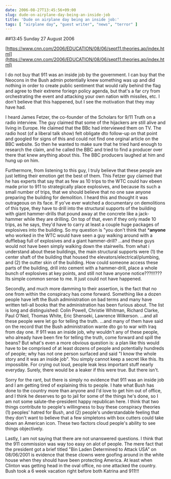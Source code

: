 ```yaml
---
date: 2006-08-27T13:45:56+09:00
slug: dude-on-airplane-day-being-an-inside-job
title: 'Dude on airplane day being an inside job:'
tags: [ "airplane day", "guest writer", "news", "terror" ]
---
```


##13:45 Sunday 27 August 2006







[https://www.cnn.com/2006/EDUCATION/08/06/sept11.theories.ap/index.html](https://www.cnn.com/2006/EDUCATION/08/06/sept11.theories.ap/index.html)





  























































































































I do not buy that 911 was an inside job by the government.  I can buy that the Neocons in the Bush admin potentially knew something was up and did nothing in order to create public sentiment that would rally behind the flag and agree to their extreme foriegn policy agenda, but that's a far cry from orchestrating the event and attacking your own nation with missiles, etc.  I don't believe that this happened, but I see the motivation that they may have had.







I heard James Fetzer, the co-founder of the Scholars for 9/11 Truth on a radio interview.  The guy claimed that some of the hijackers are still alive and living in Europe.  He claimed that the BBc had interviewed them on TV.  The radio host (of a liberal talk show) felt obligate dto follow-up on that point and googled for signs of this and could not find one orginal article on the BBC website.  So then he wanted to make sure that he tried hard enough to research the claim, and he called the BBC and tried to find a producer over there that knew anything about this.  The BBC producers laughed at him and hung up on him.







Furthermore, from listening to this guy, I truly believe that these people are just letting their emotion get the best of them.  This Fetzer guy claimed that he has experts that say that as few as 10 trips to the WTC could hav ebeen made prior to 911 to strategically place explosives, and because its such a small number of trips, that we should believe that no one saw anyone preparing the building for demolition.  I heard this and thought it was outrageous on its face.  If yo've ever watched a documentary on demolitions of this type, they have to drill into the structural supports of the building with giant hammer-drills that pound away at the concrete like a jack-hammer while they are drilling.  On top of that, even if they only made 10 trips, as he says, they'd have to carry at least a couple huge packages of explosives into the building.  So my question is "you don't think that ***anyone** who worked in the WTC would have seen a guy walking around with a dufflebag full of explosives and a giant hammer-drill?  ...and these guys would not have been simply walking down the stairwells.  from what i understand about these buildings, the main structural supports were (1) the center shaft of the building that housed the elevators/electrical/plumbing, and (2) the outter skin of the building.  How could someone access these parts of the building, drill into cement with a hammer-drill, place a whole bunch of explosives at key points, and still not have anyone notice???!!!???  Its simple common sense to me.  It just could not have happened.







Secondly, and much more damming to their assertion, is the fact that no one from within the conspiracy has come forward.  Something like a dozen people have left the Bush administration on bad terms and many have written tell-all books that the administration has been furious about.  The list is long and distinguished:  Colin Powell, Christie Whitman, Richard Clarke, Paul O'Neil, Thomas White, Eric Shenseki, Lawrence Wilkerson.  ...and all these people were let go for telling the truth.   ...and many of them have said on the record that the Bush administration wante dto go to war with Iraq from day one.  If 911 was an inside job, why wouldn't any of these people, who already have been fire for telling the truth, come forward and spill the beans?  But what's even a more obvious question is: a plan like this would have to be comprised of at least dozens of people and potentially hundreds of people; why has not one person surfaced and said "I know the whole story and it was an inside job".  You simply cannot keep a secret like this.  Its impossible.  For crying out loud, people leak less important stuff nearly everyday.  Surely, there would be a leaker if this were true.  But there isn't.







Sorry for the rant, but there is simply no evidence that 911 was an inside job and I am getting tired of explaining this to people.  I hate what Bush has done to the country more than anyone and I'd love to get him out of office, and I think he deserves to go to jail for some of the things he's done, so I am not some salute-the-president happy republican here.  I think that two things contribute to people's willingness to buy these conspiracy theories (1) peoples' hatred for Bush, and (2) people's understandable feeling that they don't want to believe that a few simpletons with box cutters could take down an American icon.  These two factors cloud people's ability to see things objectively.







Lastly, I am not saying that there are not unanswered questions.  I think that the 911 commission was way too easy on alot of people.  The mere fact that the president got a brief titled "Bin Laden Determined to Attack USA" on 08/06/2001 is evidence that these clowns were goofing around in the white house when they should have been protecting America.  At least when Clinton was getting head in the oval office, no one attacked the country.  Bush took a 6 week vacation right before both Katrina and 911!!!



